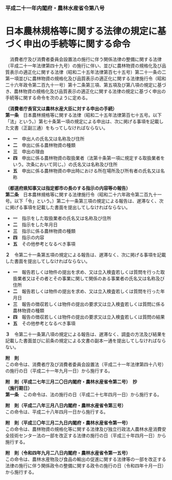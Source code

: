 ### 平成二十一年内閣府・農林水産省令第八号  
# 日本農林規格等に関する法律の規定に基づく申出の手続等に関する命令  
　消費者庁及び消費者委員会設置法の施行に伴う関係法律の整備に関する法律（平成二十一年法律第四十九号）の施行に伴い、並びに農林物資の規格化及び品質表示の適正化に関する法律（昭和二十五年法律第百七十五号）第二十一条の二第一項並びに農林物資の規格化及び品質表示の適正化に関する法律施行令（昭和二十六年政令第二百九十一号）第十二条第三項、第五項及び第八項の規定に基づき、農林物資の規格化及び品質表示の適正化に関する法律の規定に基づく申出の手続等に関する命令を次のように定める。  
  
**（消費者庁長官又は農林水産大臣に対する申出の手続）**  
**第一条**　日本農林規格等に関する法律（昭和二十五年法律第百七十五号。以下「法」という。）第七十条第一項の規定による申出は、次に掲げる事項を記載した文書（正副三通）をもってしなければならない。  
* **一**　申出人の氏名又は名称及び住所  
* **二**　申出に係る農林物資の種類  
* **三**　申出の理由  
* **四**　申出に係る農林物資の取扱業者（法第十条第一項に規定する取扱業者をいう。次条において同じ。）の氏名又は名称及び住所  
* **五**　申出に係る農林物資の申出時における所在場所及び所有者の氏名又は名称  
  
**（都道府県知事又は指定都市の長のする指示の内容等の報告）**  
**第二条**　日本農林規格等に関する法律施行令（昭和二十六年政令第二百九十一号。以下「令」という。）第二十一条第三項の規定による報告は、遅滞なく、次に掲げる事項を記載した書面を提出してしなければならない。  
* **一**　指示をした取扱業者の氏名又は名称及び住所  
* **二**　指示をした年月日  
* **三**　指示に係る農林物資の種類  
* **四**　指示の内容  
* **五**　その他参考となるべき事項  
  
**２**　令第二十一条第五項の規定による報告は、遅滞なく、次に掲げる事項を記載した書面を提出してしなければならない。  
* **一**　報告若しくは物件の提出を求め、又は立入検査若しくは質問を行った取扱業者又はその者とその事業に関して関係のある事業者の氏名又は名称及び住所  
* **二**　報告若しくは物件の提出を求め、又は立入検査若しくは質問を行った年月日  
* **三**　報告の徴収若しくは物件の提出の要求又は立入検査若しくは質問に係る農林物資の種類  
* **四**　報告の徴収若しくは物件の提出の要求又は立入検査若しくは質問の結果  
* **五**　その他参考となるべき事項  
  
**３**　令第二十一条第八項の規定による報告は、遅滞なく、調査の方法及び結果を記載した書面並びに前条の規定による文書の副本一通を提出してしなければならない。  
  
**附　則**  
この命令は、消費者庁及び消費者委員会設置法（平成二十一年法律第四十八号）の施行の日（平成二十一年九月一日）から施行する。  
  
**附　則（平成二七年三月二〇日内閣府・農林水産省令第二号）　抄**  
**（施行期日）**  
**第一条**　この命令は、法の施行の日（平成二十七年四月一日）から施行する。  
  
**附　則（平成二八年三月八日内閣府・農林水産省令第三号）**  
この命令は、平成二十八年四月一日から施行する。  
  
**附　則（平成三〇年三月二九日内閣府・農林水産省令第一号）**  
この命令は、農林物資の規格化等に関する法律及び独立行政法人農林水産消費安全技術センター法の一部を改正する法律の施行の日（平成三十年四月一日）から施行する。  
  
**附　則（令和四年九月二八日内閣府・農林水産省令第一五号）**  
この命令は、農林水産物及び食品の輸出の促進に関する法律等の一部を改正する法律の施行に伴う関係政令の整備に関する政令の施行の日（令和四年十月一日）から施行する。  
  
